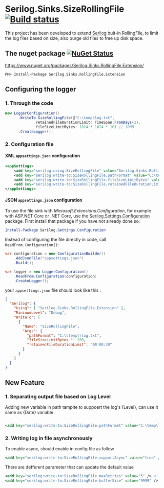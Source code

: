 # Serilog.Sinks.SizeRollingFile      [![Build status](https://ci.appveyor.com/api/projects/status/iygk78hbgjbh4tp6)](https://ci.appveyor.com/project/peymanmi/serilog-sinks-rollingfile-extension)

This project has been developed to extend [Serilog](https://github.com/serilog/serilog) buit-in RollingFile, to limit the log files based on size, also purge old files to free up disk space.

## The nuget package  [![NuGet Status](https://img.shields.io/nuget/v/Serilog.Sinks.RollingFile.Extension.svg?style=flat)](https://www.nuget.org/packages/Serilog.Sinks.RollingFile.Extension/)

https://www.nuget.org/packages/Serilog.Sinks.RollingFile.Extension/

    PM> Install-Package Serilog.Sinks.RollingFile.Extension



## Configuring the logger


### 1. Through the code
 
```cs
new LoggerConfiguration()                                       
      .WriteTo.SizeRollingFile(@"C:\temp\log.txt", 
              retainedFileDurationLimit: TimeSpan.FromDays(2), 
              fileSizeLimitBytes: 1024 * 1024 * 10) // 10MB
      .CreateLogger();
```


### 2. Configuration file

#### XML `appsettings.json` configuration

```xml
<appSettings>
    <add key="serilog:using:SizeRollingFile" value="Serilog.Sinks.RollingFile.Extension"/>
    <add key="serilog:write-to:SizeRollingFile.pathFormat" value="C:\temp\log.txt"/>
    <add key="serilog:write-to:SizeRollingFile.fileSizeLimitBytes" value="10485760"/>
    <add key="serilog:write-to:SizeRollingFile.retainedFileDurationLimit" value="2.00:00:00"/>
</appSettings>
```

#### JSON `appsettings.json` configuration

To use the file sink with _Microsoft.Extensions.Configuration_, for example with ASP.NET Core or .NET Core, use the [Serilog.Settings.Configuration](https://github.com/serilog/serilog-settings-configuration) package. First install that package if you have not already done so:

```powershell
Install-Package Serilog.Settings.Configuration
```

Instead of configuring the file directly in code, call `ReadFrom.Configuration()`:

```csharp
var configuration = new ConfigurationBuilder()
    .AddJsonFile("appsettings.json")
    .Build();

var logger = new LoggerConfiguration()
    .ReadFrom.Configuration(configuration)
    .CreateLogger();
```

your `appsettings.json` file should look like this :

```json
{
  "Serilog": {
    "Using": [ "Serilog.Sinks.RollingFile.Extension" ],
    "MinimumLevel": "Debug",
    "WriteTo": [
      {
        "Name": "SizeRollingFile",
        "Args": {
          "pathFormat": "C:\\temp\\log.txt",
          "fileSizeLimitBytes ": 200,
          "retainedFileDurationLimit": "00:00:30"
        }
      }
    ]
  }
}
```

## New Feature

### 1. Separating output file based on Log Level

Adding new variable in path tamplte to suppoert the log's {Level}, can use it same as {Date} variable

```xml

<add key="serilog:write-to:SizeRollingFile.pathFormat" value="C:\temp\log-{Date}-{Level}.txt"/>

```

### 2. Writing log in file asynchronously

To enable async, should enable in config file as follow

```xml
<add key="serilog:write-to:SizeRollingFile.supportAsync" value="true" />
```

There are defferent parameter that can update the default value

```xml
<add key="serilog:write-to:SizeRollingFile.maxRetries" value="5" /> <!-- Default = 3 -->
<add key="serilog:write-to:SizeRollingFile.bufferSize" value="9999" /> <!-- Default = 10000 -->
```





    
